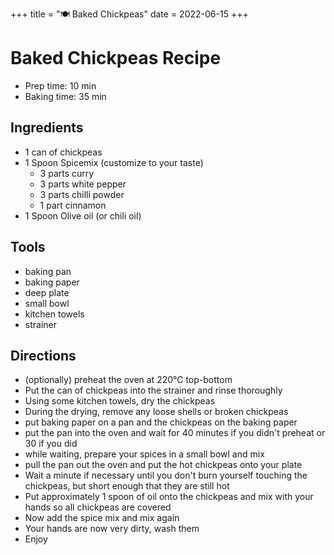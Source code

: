 +++
title = "🍽 Baked Chickpeas"
date = 2022-06-15
+++

# Baked Chickpeas Recipe
- Prep time: 10 min
- Baking time: 35 min

## Ingredients
- 1 can of chickpeas
- 1 Spoon Spicemix (customize to your taste)
  - 3 parts curry
  - 3 parts white pepper
  - 3 parts chilli powder
  - 1 part cinnamon
- 1 Spoon Olive oil (or chili oil)

## Tools
- baking pan
- baking paper
- deep plate
- small bowl
- kitchen towels
- strainer

## Directions
- (optionally) preheat the oven at 220°C top-bottom 
- Put the can of chickpeas into the strainer and rinse thoroughly
- Using some kitchen towels, dry the chickpeas
- During the drying, remove any loose shells or broken chickpeas
- put baking paper on a pan and the chickpeas on the baking paper
- put the pan into the oven and wait for 40 minutes if you didn't preheat or 30 if you did
- while waiting, prepare your spices in a small bowl and mix
- pull the pan out the oven and put the hot chickpeas onto your plate
- Wait a minute if necessary until you don't burn yourself touching the chickpeas, but short enough that they are still hot
- Put approximately 1 spoon of oil onto the chickpeas and mix with your hands so all chickpeas are covered
- Now add the spice mix and mix again
- Your hands are now very dirty, wash them
- Enjoy
